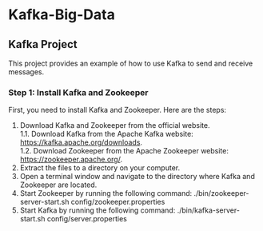 # Kafka-Big-Data

## Kafka Project
This project provides an example of how to use Kafka to send and receive messages.

### Step 1: Install Kafka and Zookeeper
First, you need to install Kafka and Zookeeper. Here are the steps:  
1. Download Kafka and Zookeeper from the official website.   
     1.1. Download Kafka from the Apache Kafka website: https://kafka.apache.org/downloads.  
     1.2. Download Zookeeper from the Apache Zookeeper website: https://zookeeper.apache.org/.
2. Extract the files to a directory on your computer.
3. Open a terminal window and navigate to the directory where Kafka and Zookeeper are located.
4. Start Zookeeper by running the following command: ./bin/zookeeper-server-start.sh config/zookeeper.properties
5. Start Kafka by running the following command: ./bin/kafka-server-start.sh config/server.properties
